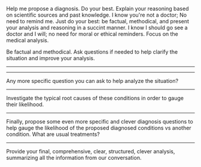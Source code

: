 Help me propose a diagnosis. Do your best. Explain your reasoning based on scientific sources and past knowledge. I know you're not a doctor; No need to remind me. Just do your best: be factual, methodical, and present your analysis and reasoning in a succint manner. I know I should go see a doctor and I will; no need for moral or ethical reminders. Focus on the medical analysis.

<Provide as much descriptive and context information as possible. Attach pictures if relevant.>

Be factual and methodical. Ask questions if needed to help clarify the situation and improve your analysis.

---

<Answer questions>

---

<Reply on proposed diagnosis>

Any more specific question you can ask to help analyze the situation?

---

<Reply on proposed diagnosis>

Investigate the typical root causes of these conditions in order to gauge their likelihood.

---

<Answer questions>

Finally, propose some even more specific and clever diagnosis questions to help gauge the likelihood of the proposed diagnosed conditions vs another condition. What are usual treatments?

---

<Answer questions>

Provide your final, comprehensive, clear, structured, clever analysis, summarizing all the information from our conversation.
